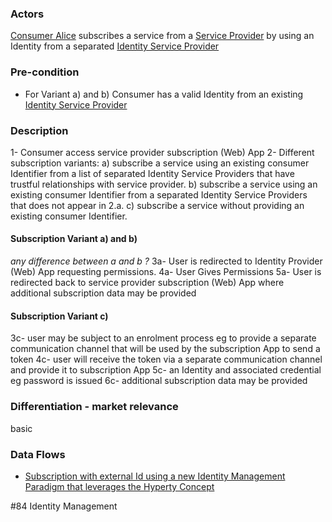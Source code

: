 ### Actors

[Consumer Alice](https://github.com/reTHINK-project/use-cases/blob/master/docs/D1.1/business-models/business-roles.md#service-consumer) subscribes a service from a [Service Provider](https://github.com/reTHINK-project/use-cases/blob/master/docs/D1.1/business-models/business-roles.md#service-provider) by using an Identity from a separated [Identity Service Provider](https://github.com/reTHINK-project/use-cases/blob/master/docs/D1.1/business-models/business-roles.md#identity-service-provider)
### Pre-condition
- For Variant a) and b) Consumer has a valid Identity from an existing [Identity Service Provider](https://github.com/reTHINK-project/use-cases/blob/master/docs/D1.1/business-models/business-roles.md#identity-service-provider)
### Description

1- Consumer access service provider subscription (Web) App
2- Different subscription variants:
 a) subscribe a service using an existing consumer Identifier from a list of separated Identity Service Providers that have trustful relationships with service provider.
 b) subscribe a service using an existing consumer Identifier from a separated Identity Service Providers that does not appear in 2.a.
 c) subscribe a service without providing an existing consumer Identifier.
#### Subscription Variant a) and b)

_any difference between a and b ?_
3a- User is redirected to Identity Provider (Web) App requesting permissions.
4a- User Gives Permissions
5a- User is redirected back to service provider subscription (Web) App where additional subscription data may be provided
#### Subscription Variant c)

3c- user may be subject to an enrolment process eg to provide a separate communication channel that will be used by the subscription App to send a token
4c- user will receive the token via a separate communication channel and provide it to subscription App
5c-  an Identity and associated credential eg password is issued 
6c- additional subscription data may be provided
### Differentiation - market relevance

basic
### Data Flows
- [Subscription with external Id using a new Identity Management Paradigm that leverages the Hyperty Concept](https://github.com/reTHINK-project/architecture/blob/master/docs/dynamic-view/registration%20and%20login/UC4_Registration_with_external_id.md)

#84 Identity Management
